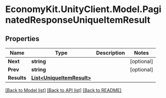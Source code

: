 
# EconomyKit.UnityClient.Model.PaginatedResponseUniqueItemResult

## Properties

Name | Type | Description | Notes
------------ | ------------- | ------------- | -------------
**Next** | **string** |  | [optional] 
**Prev** | **string** |  | [optional] 
**Results** | [**List&lt;UniqueItemResult&gt;**](UniqueItemResult.md) |  | 

[[Back to Model list]](../README.md#documentation-for-models)
[[Back to API list]](../README.md#documentation-for-api-endpoints)
[[Back to README]](../README.md)

